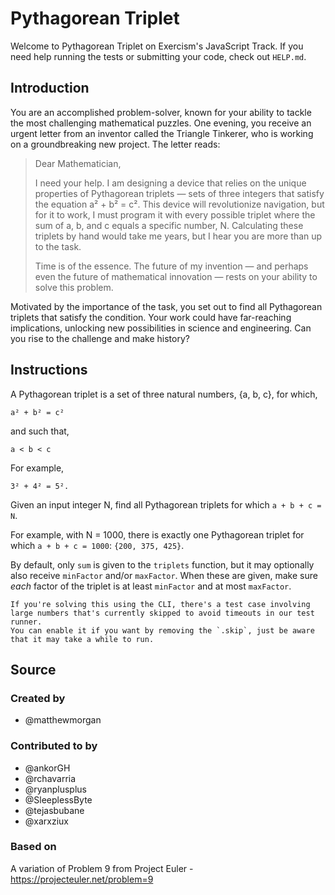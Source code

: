 # Pythagorean Triplet

Welcome to Pythagorean Triplet on Exercism's JavaScript Track.
If you need help running the tests or submitting your code, check out `HELP.md`.

## Introduction

You are an accomplished problem-solver, known for your ability to tackle the most challenging mathematical puzzles.
One evening, you receive an urgent letter from an inventor called the Triangle Tinkerer, who is working on a groundbreaking new project.
The letter reads:

> Dear Mathematician,
>
> I need your help.
> I am designing a device that relies on the unique properties of Pythagorean triplets — sets of three integers that satisfy the equation a² + b² = c².
> This device will revolutionize navigation, but for it to work, I must program it with every possible triplet where the sum of a, b, and c equals a specific number, N.
> Calculating these triplets by hand would take me years, but I hear you are more than up to the task.
>
> Time is of the essence.
> The future of my invention — and perhaps even the future of mathematical innovation — rests on your ability to solve this problem.

Motivated by the importance of the task, you set out to find all Pythagorean triplets that satisfy the condition.
Your work could have far-reaching implications, unlocking new possibilities in science and engineering.
Can you rise to the challenge and make history?

## Instructions

A Pythagorean triplet is a set of three natural numbers, {a, b, c}, for which,

```text
a² + b² = c²
```

and such that,

```text
a < b < c
```

For example,

```text
3² + 4² = 5².
```

Given an input integer N, find all Pythagorean triplets for which `a + b + c = N`.

For example, with N = 1000, there is exactly one Pythagorean triplet for which `a + b + c = 1000`: `{200, 375, 425}`.

By default, only `sum` is given to the `triplets` function, but it may optionally also receive `minFactor` and/or `maxFactor`. When these are given, make sure _each_ factor of the triplet is at least `minFactor` and at most `maxFactor`.

<!-- prettier-ignore-start -->
~~~exercism/advanced
If you're solving this using the CLI, there's a test case involving large numbers that's currently skipped to avoid timeouts in our test runner.
You can enable it if you want by removing the `.skip`, just be aware that it may take a while to run.
~~~
<!-- prettier-ignore-end -->

## Source

### Created by

- @matthewmorgan

### Contributed to by

- @ankorGH
- @rchavarria
- @ryanplusplus
- @SleeplessByte
- @tejasbubane
- @xarxziux

### Based on

A variation of Problem 9 from Project Euler - https://projecteuler.net/problem=9